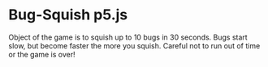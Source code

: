 # Bug-Squish p5.js
Object of the game is to squish up to 10 bugs in 30 seconds. Bugs start slow, but become faster the more you squish. Careful not to run out of time or the game is over!
